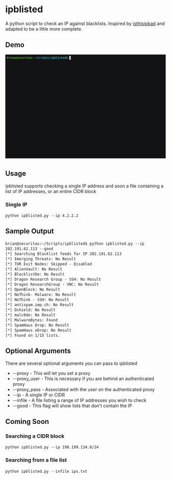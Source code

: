 # ipblisted
A python script to check an IP against blacklists.  Inspired by [isthisipbad](https://github.com/jgamblin/isthisipbad) and adapted to be a little more complete.

## Demo 
![Demo Image](https://github.com/krypticnetworks/ipblisted/blob/master/demo.gif)

## Usage
ipblisted supports checking a single IP address and soon a file containing a list of IP addresses, or an entire CIDR block

### Single IP
```
python ipblisted.py --ip 4.2.2.2
```

## Sample Output
```
brian@securitas:~/Scripts/ipblisted$ python ipblisted.py --ip 202.191.62.113 --good
[*] Searching Blacklist feeds for IP 202.191.62.113
[*] Emerging Threats: No Result
[*] TOR Exit Nodes: Skipped - Disabled
[*] AlienVault: No Result
[*] BlocklistDe: No Result
[*] Dragon Research Group - SSH: No Result
[*] Dragon ResearchGroup - VNC: No Result
[*] OpenBlock: No Result
[*] NoThink- Malware: No Result
[*] NoThink - SSH: No Result
[*] antispam.imp.ch: No Result
[*] Dshield: No Result
[*] malc0de: No Result
[*] MalwareBytes: Found
[*] SpamHaus Drop: No Result
[*] SpamHaus eDrop: No Result
[*] Found on 1/15 lists.
```

## Optional Arguments
There are several optional arguments you can pass to ipblisted
- --proxy - This will let you set a proxy
- --proxy_user - This is necessary if you are behind an authenticated proxy
- --proxy_pass - Associated with the user on the authenticated proxy
- --ip - A single IP or CIDR 
- --infile - A file listing a range of IP addresses you wish to check
- --good - This flag will show lists that don't contain the IP

## Coming Soon
### Searching a CIDR block
```
python ipblisted.py --ip 198.199.134.0/24
```

### Searching from a file list
```
python ipblisted.py --infile ips.txt
```
